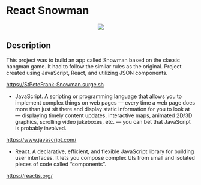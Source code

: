 # React Snowman

<p align="center">
<img src="src/SnowmanGIF.gif">
</p>

## Description

This project was to build an app called Snowman based on the classic hangman game. It had to follow the similar rules as the original. Project created using JavaScript, React, and utilizing JSON components.

https://StPeteFrank-Snowman.surge.sh

- JavaScript. A scripting or programming language that allows you to implement complex things on web pages — every time a web page does more than just sit there and display static information for you to look at — displaying timely content updates, interactive maps, animated 2D/3D graphics, scrolling video jukeboxes, etc. — you can bet that JavaScript is probably involved.

https://www.javascript.com/

- React. A declarative, efficient, and flexible JavaScript library for building user interfaces. It lets you compose complex UIs from small and isolated pieces of code called “components”.

https://reactjs.org/
